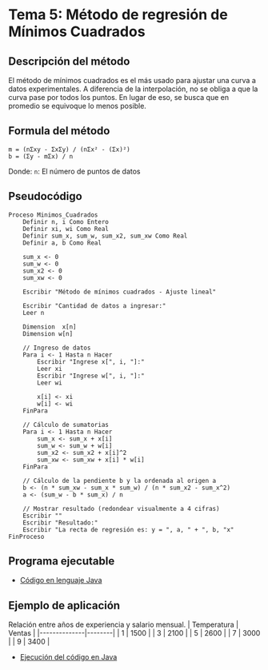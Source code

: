 # Tema 5: Método de regresión de Mínimos Cuadrados

## Descripción del método

El método de mínimos cuadrados es el más usado para ajustar una curva a datos experimentales. A diferencia de la interpolación, no se obliga a que la curva pase por todos los puntos. En lugar de eso, se busca que en promedio se equivoque lo menos posible.

## Formula del método
    m = (nΣxy - ΣxΣy) / (nΣx² - (Σx)²)
    b = (Σy - mΣx) / n

Donde:
`n`: El número de puntos de datos

## Pseudocódigo

    Proceso Minimos_Cuadrados    
        Definir n, i Como Entero
        Definir xi, wi Como Real
        Definir sum_x, sum_w, sum_x2, sum_xw Como Real
        Definir a, b Como Real
        
        sum_x <- 0
        sum_w <- 0
        sum_x2 <- 0
        sum_xw <- 0
        
        Escribir "Método de mínimos cuadrados - Ajuste lineal"
        
        Escribir "Cantidad de datos a ingresar:"
        Leer n
        
        Dimension  x[n]
        Dimension w[n]
        
        // Ingreso de datos
        Para i <- 1 Hasta n Hacer
            Escribir "Ingrese x[", i, "]:"
            Leer xi
            Escribir "Ingrese w[", i, "]:"
            Leer wi
            
            x[i] <- xi
            w[i] <- wi
        FinPara
        
        // Cálculo de sumatorias
        Para i <- 1 Hasta n Hacer
            sum_x <- sum_x + x[i]
            sum_w <- sum_w + w[i]
            sum_x2 <- sum_x2 + x[i]^2
            sum_xw <- sum_xw + x[i] * w[i]
        FinPara
        
        // Cálculo de la pendiente b y la ordenada al origen a
        b <- (n * sum_xw - sum_x * sum_w) / (n * sum_x2 - sum_x^2)
        a <- (sum_w - b * sum_x) / n
        
        // Mostrar resultado (redondear visualmente a 4 cifras)
        Escribir ""
        Escribir "Resultado:"
        Escribir "La recta de regresión es: y = ", a, " + ", b, "x"
	FinProceso


## Programa ejecutable
- [Código en lenguaje Java](./src/Minimos_Cuadrados.java)

## Ejemplo de aplicación
Relación entre años de experiencia y salario mensual.
| Temperatura  | Ventas |
|--------------|--------|
|      1       |  1500  |
|      3       |  2100  |
|      5       |  2600  |
|      7       |  3000  |
|      9       |  3400  |


- [Ejecución del código en Java](./src/Ejecucion.png)